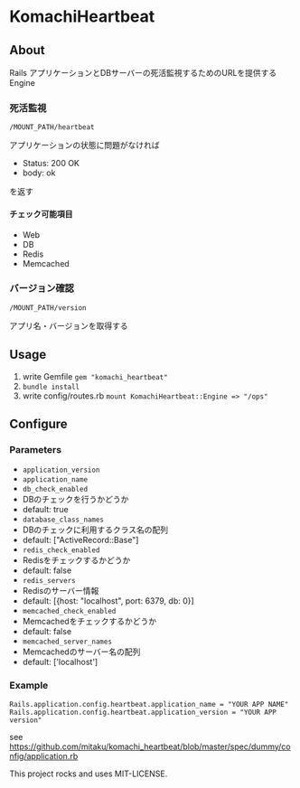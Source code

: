 # KomachiHeartbeat

## About
Rails アプリケーションとDBサーバーの死活監視するためのURLを提供するEngine

### 死活監視
`/MOUNT_PATH/heartbeat`

アプリケーションの状態に問題がなければ

- Status: 200 OK
- body: ok

を返す

#### チェック可能項目
- Web
- DB
- Redis
- Memcached

### バージョン確認
`/MOUNT_PATH/version`

アプリ名・バージョンを取得する

## Usage

1. write Gemfile
  `gem "komachi_heartbeat"`
1. `bundle install`
1. write config/routes.rb
  `mount KomachiHeartbeat::Engine => "/ops"`

## Configure
### Parameters
- `application_version`
- `application_name`
- `db_check_enabled`
 - DBのチェックを行うかどうか
 - default: true
- `database_class_names`
 - DBのチェックに利用するクラス名の配列
 - default: ["ActiveRecord::Base"]
- `redis_check_enabled`
 - Redisをチェックするかどうか
 - default: false
- `redis_servers`
 - Redisのサーバー情報
 - default: [{host: "localhost", port: 6379, db: 0}]
- `memcached_check_enabled`
 - Memcachedをチェックするかどうか
 - default: false
- `memcached_server_names`
 - Memcachedのサーバー名の配列
 - default: ['localhost']

### Example

```
Rails.application.config.heartbeat.application_name = "YOUR APP NAME"
Rails.application.config.heartbeat.application_version = "YOUR APP version"
```

see https://github.com/mitaku/komachi_heartbeat/blob/master/spec/dummy/config/application.rb

This project rocks and uses MIT-LICENSE.
